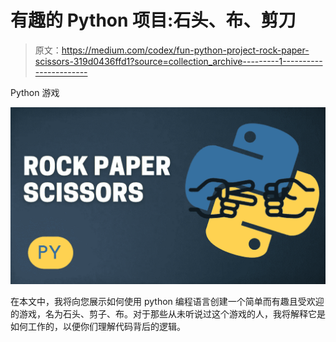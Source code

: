 # 有趣的 Python 项目:石头、布、剪刀

> 原文：<https://medium.com/codex/fun-python-project-rock-paper-scissors-319d0436ffd1?source=collection_archive---------1----------------------->

Python 游戏

![](img/a7759a6c2150cba57c28a979dc5cadc9.png)

在本文中，我将向您展示如何使用 python 编程语言创建一个简单而有趣且受欢迎的游戏，名为石头、剪子、布。对于那些从未听说过这个游戏的人，我将解释它是如何工作的，以便你们理解代码背后的逻辑。